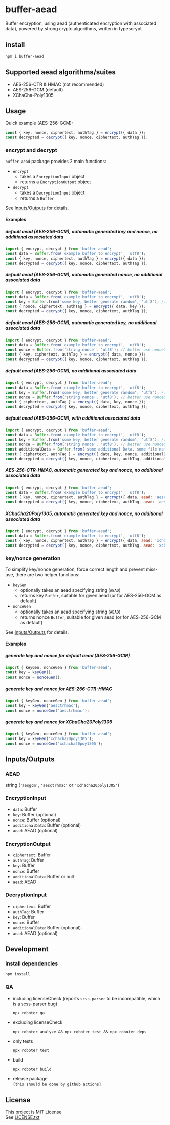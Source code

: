 # buffer-aead

Buffer encryption, using aead (authenticated encryption with associated data), powered by strong crypto algorithms, written in typescrypt

## install
```shell
npm i buffer-aead
```

## Supported aead algorithms/suites
* AES-256-CTR & HMAC (not recommended)
* AES-256-GCM (default)
* XChaCha-Poly1305

## Usage

Quick example (AES-256-GCM):
```js
const { key, nonce, ciphertext, authTag } = encrypt({ data });
const decrypted = decrypt({ key, nonce, ciphertext, authTag });
```

### encrypt and decrypt
`buffer-aead` package provides 2 main functions:
* `encrypt`
  * takes a `EncryptionInput` object
  * returns a `EncryptionOutput` object
* `decrypt`
  * takes a `DecryptionInput` object
  * returns a `Buffer`

See [Inputs/Outputs](#inputsoutputs) for details.

#### Examples

##### default aead (AES-256-GCM), automatic generated key and nonce, no additional associated data
```js
import { encrypt, decrypt } from 'buffer-aead';
const data = Buffer.from('example buffer to encrypt', 'utf8');
const { key, nonce, ciphertext, authTag } = encrypt({ data });
const decrypted = decrypt({ key, nonce, ciphertext, authTag });
```

##### default aead (AES-256-GCM), automatic generated nonce, no additional associated data
```js
import { encrypt, decrypt } from 'buffer-aead';
const data = Buffer.from('example buffer to encrypt', 'utf8');
const key = Buffer.from('some key, better generate random', 'utf8'); // better use keyGen function
const { nonce, ciphertext, authTag } = encrypt({ data, key });
const decrypted = decrypt({ key, nonce, ciphertext, authTag });
```

##### default aead (AES-256-GCM), automatic generated key, no additional associated data
```js
import { encrypt, decrypt } from 'buffer-aead';
const data = Buffer.from('example buffer to encrypt', 'utf8');
const nonce = Buffer.from('string nonce', 'utf8'); // better use nonceGen function
const { key, ciphertext, authTag } = encrypt({ data, nonce });
const decrypted = decrypt({ key, nonce, ciphertext, authTag });
```

##### default aead (AES-256-GCM), no additional associated data
```js
import { encrypt, decrypt } from 'buffer-aead';
const data = Buffer.from('example buffer to encrypt', 'utf8');
const key = Buffer.from('some key, better generate random', 'utf8'); // better use keyGen function
const nonce = Buffer.from('string nonce', 'utf8'); // better use nonceGen function
const { ciphertext, authTag } = encrypt({ data, key, nonce });
const decrypted = decrypt({ key, nonce, ciphertext, authTag });
```

##### default aead (AES-256-GCM), with additional associated data
```js
import { encrypt, decrypt } from 'buffer-aead';
const data = Buffer.from('example buffer to encrypt', 'utf8');
const key = Buffer.from('some key, better generate random', 'utf8'); // better use keyGen function
const nonce = Buffer.from('string nonce', 'utf8'); // better use nonceGen function
const additionalData = Buffer.from('some additional Data, some file name for example', 'utf8');
const { ciphertext, authTag } = encrypt({ data, key, nonce, additionalData });
const decrypted = decrypt({ key, nonce, ciphertext, authTag, additionalData });
```

##### AES-256-CTR-HMAC, automatic generated key and nonce, no additional associated data
```js
import { encrypt, decrypt } from 'buffer-aead';
const data = Buffer.from('example buffer to encrypt', 'utf8');
const { key, nonce, ciphertext, authTag } = encrypt({ data, aead: 'aesctrhmac' });
const decrypted = decrypt({ key, nonce, ciphertext, authTag, aead: 'aesctrhmac' });
```

##### XChaCha20Poly1305, automatic generated key and nonce, no additional associated data
```js
import { encrypt, decrypt } from 'buffer-aead';
const data = Buffer.from('example buffer to encrypt', 'utf8');
const { key, nonce, ciphertext, authTag } = encrypt({ data, aead: 'xchacha20poly1305' });
const decrypted = decrypt({ key, nonce, ciphertext, authTag, aead: 'xchacha20poly1305' });
```

### key/nonce generation
To simplify key/nonce generation, force correct length and prevent miss-use, there are two helper functions:
* `keyGen`
  * optionally takes an aead specifying string (`AEAD`)
  * returns key `Buffer`, suitable for given aead (or for AES-256-GCM as default)
* `nonceGen`
  * optionally takes an aead specifying string (`AEAD`)
  * returns nonce `Buffer`, suitable for given aead (or for AES-256-GCM as default)

See [Inputs/Outputs](#inputsoutputs) for details.

#### Examples

##### generate key and nonce for default aead (AES-256-GCM)
```js
import { keyGen, nonceGen } from 'buffer-aead';
const key = keyGen();
const nonce = nonceGen();
```

##### generate key and nonce for AES-256-CTR-HMAC
```js
import { keyGen, nonceGen } from 'buffer-aead';
const key = keyGen('aesctrhmac');
const nonce = nonceGen('aesctrhmac');
```

##### generate key and nonce for XChaCha20Poly1305
```js
import { keyGen, nonceGen } from 'buffer-aead';
const key = keyGen('xchacha20poy1305');
const nonce = nonceGen('xchacha20poy1305');
```

## Inputs/Outputs

### AEAD
string (`'aesgcm'`, `'aesctrhmac'` or `'xchacha20poly1305'`)

### EncryptionInput
* `data`: Buffer
* `key`: Buffer (optional)
* `nonce`: Buffer (optional)
* `additionalData`: Buffer (optional)
* `aead`: AEAD (optional)

### EncryptionOutput
* `ciphertext`: Buffer
* `authTag`: Buffer
* `key`: Buffer
* `nonce`: Buffer
* `additionalData`: Buffer or null
* `aead`: AEAD

### DecryptionInput
* `ciphertext`: Buffer
* `authTag`: Buffer
* `key`: Buffer
* `nonce`: Buffer
* `additionalData`: Buffer (optional)
* `aead`: AEAD (optional)

## Development

### install dependencies
```sh
npm install
```

### QA

* including licenseCheck (reports `scss-parser` to be incompatible, which is a scss-parser bug)
  ```shell
  npx roboter qa
  ```
* excluding licenseCheck
  ```shell
  npx roboter analyze && npx roboter test && npx roboter deps
  ```
* only tests
  ```shell
  npx roboter test
  ```
* build
  ```shell
  npx roboter build
  ```
* release package \
  `[this should be done by github actions]`

## License
This project is MIT License \
See [LICENSE.txt](./LICENSE.txt)
